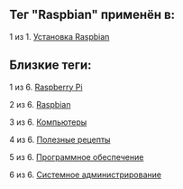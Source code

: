 ## Тег "Raspbian" применён в:

1 из 1. [Установка Raspbian](../Компьютеры%20и%20софт/Raspberry%20Pi/Установка%20Raspbian.md)

## Близкие теги:

1 из 6. [Raspberry Pi](./raspberry%20pi.md)

2 из 6. [Raspbian](./raspbian.md)

3 из 6. [Компьютеры](./компьютеры.md)

4 из 6. [Полезные рецепты](./полезные%20рецепты.md)

5 из 6. [Программное обеспечение](./программное%20обеспечение.md)

6 из 6. [Системное администрирование](./системное%20администрирование.md)

